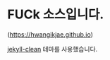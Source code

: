 # FUCk 소스입니다.

(https://hwangikjae.github.io)

[jekyll-clean](https://github.com/scotte/jekyll-clean) 테마를 사용했습니다.

